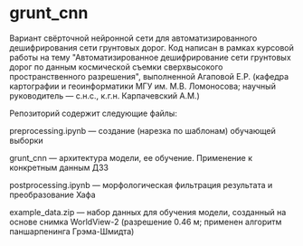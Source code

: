# grunt_cnn
Вариант свёрточной нейронной сети для автоматизированного дешифрирования сети грунтовых дорог. Код написан в рамках курсовой работы на тему "Автоматизированное дешифрирование сети грунтовых дорог по данным космической съемки сверхвысокого пространственного разрешения", выполненной Агаповой Е.Р. (кафедра картографии и геоинформатики МГУ им. М.В. Ломоносова; научный руководитель — с.н.с., к.г.н. Карпачевский А.М.)

Репозиторий содержит следующие файлы:

preprocessing.ipynb — создание (нарезка по шаблонам) обучающей выборки

grunt_cnn — архитектура модели, ее обучение. Применение к конкретным данным ДЗЗ

postprocessing.ipynb — морфологическая фильтрация результата и преобразование Хафа


example_data.zip — набор данных для обучения модели, созданный на основе снимка WorldView-2 (разрешение 0.46 м; применен алгоритм паншарпенинга Грэма-Шмидта)
